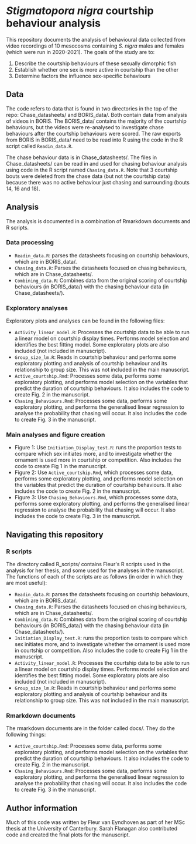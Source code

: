 # *Stigmatopora nigra* courtship behaviour analysis

This repository documents the analysis of behavioural data collected from video recordings of 10 mesocosms containing *S. nigra* males and females (which were run in 2020-2021). The goals of the study are to:

1. Describe the courtship behaviours of these sexually dimorphic fish
2. Establish whether one sex is more active in courtship than the other
3. Determine factors the influence sex-specific behaviours

## Data

The code refers to data that is found in two directories in the top of the repo: Chase_datasheets/ and BORIS_data/. Both contain data from analysis of videos in BORIS. The BORIS_data/ contains the majority of the courtship behaviours, but the videos were re-analysed to investigate chase behaviours after the courtship behaviours were scored. The raw exports from BORIS in BORIS_data/ need to be read into R using the code in the R script called `Readin_data.R`.

The chase behaviour data is in Chase_datasheets/. The files in Chase_datasheets/ can be read in and used for chasing behaviour analysis using code in the R script named `Chasing_data.R`. Note that 3 courtship bouts were deleted from the chase data (but not the courtship data) because there was no active behaviour just chasing and surrounding (bouts 14, 16 and 18).

## Analysis

The analysis is documented in a combination of Rmarkdown documents and R scripts. 

### Data processing

* `Readin_data.R`: parses the datasheets focusing on courtship behaviours, which are in BORIS_data/. 
* `Chasing_data.R`: Parses the datasheets focused on chasing behaviours, which are in Chase_datasheets/.
* `Combining_data.R`: Combines data from the original scoring of courtship behaviours (in BORIS_data/) with the chasing behaviour data (in Chase_datasheets/).

### Exploratory analyses

Exploratory plots and analyses can be found in the following files:

* `Activity_linear_model.R`: Processes the courtship data to be able to run a linear model on courtship display times. Performs model selection and identifies the best fitting model. Some exploratory plots are also included (not included in manuscript).
* `Group_size_lm.R`: Reads in courtship behaviour and performs some exploratory plotting and analysis of courtship behaviour and its relationship to group size. This was not included in the main manuscript. 
* `Active_courtship.Rmd`: Processes some data, performs some exploratory plotting, and performs model selection on the variables that predict the duration of courtship behaviours. It also includes the code to create Fig. 2 in the manuscript.
* `Chasing_Behaviours.Rmd`: Processes some data, performs some exploratory plotting, and performs the generalised linear regression to analyse the probability that chasing will occur. It also includes the code to create Fig. 3 in the manuscript. 


### Main analyses and figure creation

* Figure 1: Use `Initiation_Display_test.R`: runs the proportion tests to compare which sex initiates more, and to investigate whether the ornament is used more in courtship or competition. Also includes the code to create Fig 1 in the manuscript.
* Figure 2: Use `Active_courtship.Rmd`, which processes some data, performs some exploratory plotting, and performs model selection on the variables that predict the duration of courtship behaviours. It also includes the code to create Fig. 2 in the manuscript.
* Figure 3: Use `Chasing_Behaviours.Rmd`, which processes some data, performs some exploratory plotting, and performs the generalised linear regression to analyse the probability that chasing will occur. It also includes the code to create Fig. 3 in the manuscript. 



## Navigating this repository

### R scripts

The directory called R_scripts/ contains Fleur's R scripts used in the analysis for her thesis, and some used for the analyses in the manuscript. The functions of each of the scripts are as follows (in order in which they are most useful):

* `Readin_data.R`: parses the datasheets focusing on courtship behaviours, which are in BORIS_data/. 
* `Chasing_data.R`: Parses the datasheets focused on chasing behaviours, which are in Chase_datasheets/.
* `Combining_data.R`: Combines data from the original scoring of courtship behaviours (in BORIS_data/) with the chasing behaviour data (in Chase_datasheets/).
* `Initiation_Display_test.R`: runs the proportion tests to compare which sex initiates more, and to investigate whether the ornament is used more in courtship or competition. Also includes the code to create Fig 1 in the manuscript.
* `Activity_linear_model.R`: Processes the courtship data to be able to run a linear model on courtship display times. Performs model selection and identifies the best fitting model. Some exploratory plots are also included (not included in manuscript).
* `Group_size_lm.R`: Reads in courtship behaviour and performs some exploratory plotting and analysis of courtship behaviour and its relationship to group size. This was not included in the main manuscript. 

### Rmarkdown documents

The rmarkdown documents are in the folder called docs/. They do the following things:

* `Active_courtship.Rmd`: Processes some data, performs some exploratory plotting, and performs model selection on the variables that predict the duration of courtship behaviours. It also includes the code to create Fig. 2 in the manuscript.
* `Chasing_Behaviours.Rmd`: Processes some data, performs some exploratory plotting, and performs the generalised linear regression to analyse the probability that chasing will occur. It also includes the code to create Fig. 3 in the manuscript. 

## Author information

Much of this code was written by Fleur van Eyndhoven as part of her MSc thesis at the University of Canterbury. Sarah Flanagan also contributed code and created the final plots for the manuscript.
